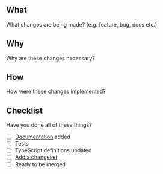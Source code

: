 <!--
  Thanks for your interest in the project. Bugs filed and PRs submitted are appreciated!

  Before submitting a pull request, please make sure you're familiar with and follow the instructions in the contributing guidelines (found in the CONTRIBUTING.md file).

  Also, please make sure you're familiar with and follow the instructions in the contributing guidelines (found in the CONTRIBUTING.md file).

  If you're new to contributing to open source projects, you might find this free video course helpful: https://egghead.io/courses/how-to-contribute-to-an-open-source-project-on-github

  Please fill out the information below to expedite the review and (hopefully) merge of your pull request!
-->

## What

What changes are being made? (e.g. feature, bug, docs etc.)

## Why

Why are these changes necessary?

## How

How were these changes implemented?

## Checklist

Have you done all of these things?

<!-- add "N/A" to the end of each line that's irrelevant to your changes -->
<!-- to check an item, place an "x" in the box like so: "- [x] Documentation" -->

- [ ] [Documentation](https://github.com/wellyshen/react-cool-virtual/blob/master/README.md) added
- [ ] Tests
- [ ] TypeScript definitions updated
- [ ] [Add a changeset](https://github.com/atlassian/changesets/blob/master/docs/adding-a-changeset.md)
- [ ] Ready to be merged
